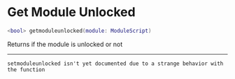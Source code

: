 # Get Module Unlocked
```lua
<bool> getmoduleunlocked(module: ModuleScript)
```
Returns if the module is unlocked or not

---

`setmoduleunlocked isn't yet documented due to a strange behavior with the function`